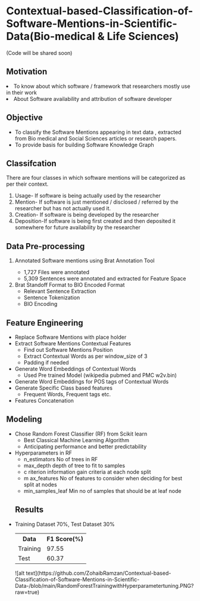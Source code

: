 # Contextual-based-Classification-of-Software-Mentions-in-Scientific-Data(Bio-medical & Life Sciences)
(Code will be shared soon)
<h2>Motivation</h2>
<li>
To know about which software / framework that researchers mostly use in their work</li>
<li>About Software availability and attribution of software developer</li>

<h2>Objective</h2>
<ul>
<li>To classify the Software Mentions appearing in text data , extracted from Bio medical and Social
Sciences articles or research papers.</li>
<li>To provide basis for building Software Knowledge Graph</li>
</ul>
<h2>Classifcation</h2>
There are four classes in which software mentions will be categorized as per their context.
<ol>
<li>Usage- If software is being actually used by the researcher</li>
<li>Mention- If software is just mentioned / disclosed / referred by the researcher but has not
actually used it.</li>
<li>Creation- If software is being developed by the researcher</li>
<li>Deposition-If software is being first created and then deposited it somewhere for future
availability by the researcher</li>
</ol>

<h2>Data Pre-processing</h2>
<ol>
  <li>Annotated Software mentions using Brat Annotation Tool</li>
  <ul>
    <li> 1,727 Files were annotated</li>
    <li>5,309 Sentences were annotated and extracted for Feature Space</li>
  </ul>
<li>Brat Standoff Format to BIO Encoded Format
<ul>
  <li>Relevant Sentence Extraction</li>
  <li>Sentence Tokenization</li>
  <li>BIO Encoding</li>
  </li>
</ol>

<h2>Feature Engineering</h2>
<ul>
  <li>Replace Software Mentions with place holder</li>
 <li>Extract Software Mentions Contextual Features
  <ul><li>Find out Software Mentions Position</li>
  <li>Extract Contextual Words as per window_size of 3</li>
    <li>Padding if needed</li></ul></li>
   
<li>Generate Word Embeddings of Contextual Words
<ul><li>Used Pre trained Model (wikipedia pubmed and PMC w2v.bin)
  </li></ul>
 <li>Generate Word Embeddings for POS tags of Contextual Words
  </li>
<li>Generate Specific Class based features
  <ul><li>Frequent Words, Frequent tags etc.</li></ul>
  </li>
<li>Features Concatenation</li>
</ul>
<h2>Modeling</h2>
<ul>
<li>Chose Random Forest Classifier (RF) from Scikit learn
<ul>
  <li>Best Classical Machine Learning Algorithm</li>
  <li>Anticipating performance and better predictability</li>
  </ul>
  </li>
  <li>Hyperparameters in RF
    <ul>
      <li>n_estimators No of trees in RF</li>
<li>max_depth depth of tree to fit to samples</li>
<li>c riterion information gain criteria at each node split</li>
<li>m ax_features No of features to consider when deciding for best split at nodes</li>
      <li>min_samples_leaf Min no of samples that should be at leaf node</li></ul>
  </li>
  <h2>Results</h2>
  <li>Training Dataset 70%, Test Dataset 30%</li>
  
  
  <table>
  <tr>
    <th>Data</th>
    <th>F1 Score(%)</th>
  </tr>
  <tr>
    <td>Training</td>
    <td>97.55</td>
  </tr>
  <tr>
    <td>Test</td>
    <td>60.37</td>
  </tr>
    </table>
  ![alt text](https://github.com/ZohaibRamzan/Contextual-based-Classification-of-Software-Mentions-in-Scientific-Data-/blob/main/RandomForestTrainingwithHyperparametertuning.PNG?raw=true)
